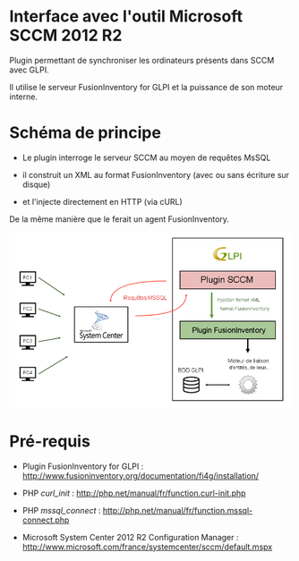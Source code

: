 Interface avec l'outil Microsoft SCCM 2012 R2
===

Plugin permettant de synchroniser les ordinateurs présents dans SCCM avec GLPI.

Il utilise le serveur FusionInventory for GLPI et la puissance de son moteur interne.

# Schéma de principe

* Le plugin interroge le serveur SCCM au moyen de requêtes MsSQL

* il construit un XML au format FusionInventory (avec ou sans écriture sur disque)

* et l'injecte directement en HTTP (via cURL)

De la même manière que le ferait un agent FusionInventory.

![GLPISCCMPluginSchema](/screenshots/schema.png "GLPISCCMPluginSchema")

# Pré-requis

* Plugin FusionInventory for GLPI : http://www.fusioninventory.org/documentation/fi4g/installation/

* PHP *curl_init* : http://php.net/manual/fr/function.curl-init.php

* PHP *mssql_connect* : http://php.net/manual/fr/function.mssql-connect.php

* Microsoft System Center 2012 R2 Configuration Manager : http://www.microsoft.com/france/systemcenter/sccm/default.mspx
